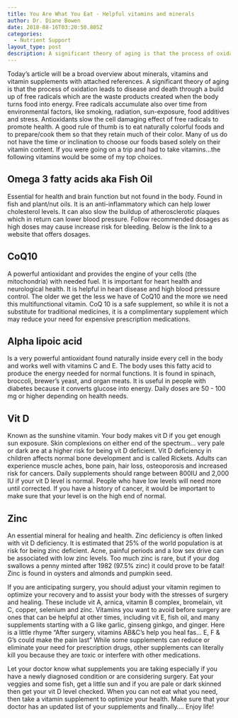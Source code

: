 ```yaml
---
title: You Are What You Eat - Helpful vitamins and minerals
author: Dr. Diane Bowen
date: 2018-08-16T03:20:50.805Z
categories:
  - Nutrient Support
layout_type: post
description: A significant theory of aging is that the process of oxidation leads to disease and death through a build up of free radicals which are the waste products created when the body turns food into energy. Free radicals accumulate also over time from environmental factors, like smoking, radiation, sun-exposure, food additives and stress. Antioxidants slow the cell damaging effect of free radicals to promote health.
---
```


Today’s article will be a broad overview about minerals, vitamins and vitamin supplements with attached references. A significant theory of aging is that the process of oxidation leads to disease and death through a build up of free radicals which are the waste products created when the body turns food into energy. Free radicals accumulate also over time from environmental factors, like smoking, radiation, sun-exposure, food additives and stress. Antioxidants slow the cell damaging effect of free radicals to promote health. A good rule of thumb is to eat naturally colorful foods and to prepare/cook them so that they retain much of their color. Many of us do not have the time or inclination to choose our foods based solely on their vitamin content. If you were going on a trip and had to take vitamins…the following vitamins would be some of my top choices.

## Omega 3 fatty acids aka Fish Oil
Essential for health and brain function but not found in the body. Found in fish and plant/nut oils. It is an anti-inflammatory which can help lower cholesterol levels. It can also slow the buildup of atherosclerotic plaques which in return can lower blood pressure. Follow recommended dosages as high doses may cause increase risk for bleeding. Below is the link to a website that
offers dosages.

## CoQ10
A powerful antioxidant and provides the engine of your cells (the mitochondria) with needed fuel. It is important for heart health and neurological health. It is helpful in heart disease and high blood pressure control. The older we get the less we have of CoQ10 and the more we need this multifunctional vitamin. CoQ 10 is a safe supplement, so while it is not a substitute for traditional medicines, it is a complimentary supplement which may reduce your need for expensive prescription medications.

## Alpha lipoic acid
Is a very powerful antioxidant found naturally inside every cell in the body and works well with vitamins C and E. The body uses this fatty acid to produce the energy needed for normal functions. It is found in spinach, broccoli, brewer’s yeast, and organ meats. It is useful in people with diabetes because it converts glucose into energy. Daily doses are 50 - 100 mg or higher depending on health needs.

## Vit D
Known as the sunshine vitamin. Your body makes vit D if you get enough sun exposure. Skin complexions on either end of the spectrum… very pale or dark are at a higher risk for being vit D deficient. Vit D deficiency in children affects normal bone development and is called Rickets. Adults can experience muscle aches, bone pain, hair loss, osteoporosis and increased risk for cancers. Daily supplements should range between 800IU and 2,000 IU if your vit D level is normal. People who have low levels will need more until corrected. If you have a history of cancer, it would be important to make sure that your level is on the
high end of normal.

## Zinc
An essential mineral for healing and health. Zinc deficiency is often linked with vit D deficiency. It is estimated that 25% of the world population is at risk for being zinc deficient. Acne, painful periods and a low sex drive can be associated with low
zinc levels. Too much zinc is rare, but if your dog swallows a penny minted after 1982 (97.5% zinc) it could prove to be fatal! Zinc is found in oysters and almonds and pumpkin seed.

If you are anticipating surgery, you should adjust your vitamin regimen to optimize your recovery and to assist your body with the stresses of surgery and healing. These include vit A, arnica, vitamin B complex, bromelain, vit C, copper, selenium and zinc. Vitamins you want to avoid before surgery are ones that can be helpful at other times, including vit E, fish oil, and many supplements starting with a G like garlic, ginseng ginkgo, and ginger. Here is a little rhyme “After surgery, vitamins AB&amp;C’s help you heal fas...  E, F &amp; G’s could make the pain last” While some supplements can reduce or eliminate your need for prescription drugs, other supplements can literally kill you because they are toxic or interfere with other medications.

Let your doctor know what supplements you are taking especially if you have a newly diagnosed condition or are considering surgery.
Eat your veggies and some fish, get a little sun and if you are pale or dark skinned then get your vit D level checked. When you can not eat what you need, then take a vitamin supplement to optimize your health. Make sure that your doctor has an updated list of your supplements and finally…. Enjoy life!
